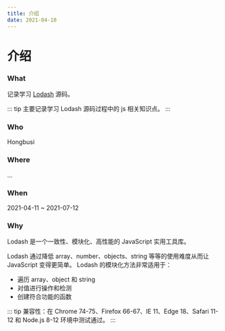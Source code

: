 ```yaml
---
title: 介绍
date: 2021-04-10
---
```


# 介绍

### What

记录学习 [Lodash](https://github.com/lodash/lodash) 源码。

::: tip
主要记录学习 Lodash 源码过程中的 js 相关知识点。
:::

### Who

Hongbusi

### Where

...

### When

2021-04-11 ~ 2021-07-12

### Why

Lodash 是一个一致性、模块化、高性能的 JavaScript 实用工具库。

Lodash 通过降低 array、number、objects、string 等等的使用难度从而让 JavaScript 变得更简单。 Lodash 的模块化方法非常适用于：

- 遍历 array、object 和 string
- 对值进行操作和检测
- 创建符合功能的函数

::: tip
兼容性：在 Chrome 74-75、Firefox 66-67、IE 11、Edge 18、Safari 11-12 和 Node.js 8-12 环境中测试通过。
:::
